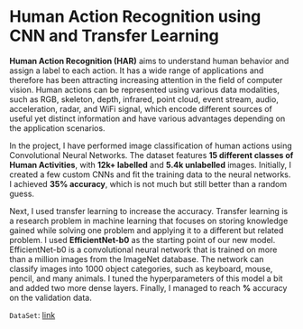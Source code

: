# Human Action Recognition using CNN and Transfer Learning

**Human Action Recognition (HAR)** aims to understand human behavior and assign a label to each action. It has a wide range of applications and therefore has been attracting increasing attention in the field of computer vision. Human actions can be represented using various data modalities, such as RGB, skeleton, depth, infrared, point cloud, event stream, audio, acceleration, radar, and WiFi signal, which encode different sources of useful yet distinct information and have various advantages depending on the application scenarios.

In the project, I have performed image classification of human actions using Convolutional Neural Networks. The dataset features **15 different classes of Human Activities**, with **12k+ labelled** and **5.4k unlabelled** images. Initially, I created a few custom CNNs and fit the training data to the neural networks. I achieved **35% accuracy**, which is not much but still better than a random guess.

Next, I used transfer learning to increase the accuracy. Transfer learning is a research problem in machine learning that focuses on storing knowledge gained while solving one problem and applying it to a different but related problem. I used **EfficientNet-b0** as the starting point of our new model. EfficientNet-b0 is a convolutional neural network that is trained on more than a million images from the ImageNet database. The network can classify images into 1000 object categories, such as keyboard, mouse, pencil, and many animals. I tuned the hyperparameters of this model a bit and added two more dense layers. Finally, I managed to reach **%** accuracy on the validation data.

`DataSet`: [link](https://www.kaggle.com/datasets/meetnagadia/human-action-recognition-har-dataset)
